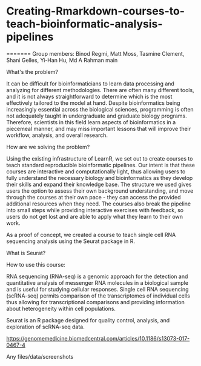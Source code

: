 # Creating-Rmarkdown-courses-to-teach-bioinformatic-analysis-pipelines


=======
Group members: Binod Regmi, Matt Moss, Tasmine Clement, Shani Gelles, Yi-Han Hu, Md A Rahman
main


What's the problem?

It can be difficult for bioinformaticians to learn data processing and analyzing for different methodologies. There are often many different tools, and it is not always straightforward to determine which is the most effectively tailored to the model at hand. Despite bioinformatics being increasingly essential across the biological sciences, programming is often not adequately taught in undergraduate and graduate biology programs. Therefore, scientists in this field learn aspects of bioinformatics in a piecemeal manner, and may miss important lessons that will improve their workflow, analysis, and overall research.

How are we solving the problem?

Using the existing infrastructure of LearnR, we set out to create courses to teach standard reproducible bioinformatic pipelines. Our intent is that these courses are interactive and computationally light, thus allowing users to fully understand the necessary biology and bioinformatics as they develop their skills and expand their knowledge base. The structure we used gives users the option to assess their own background understanding, and move through the courses at their own pace - they can access the provided additional resources when they need. The courses also break the pipeline into small steps while providing interactive exercises with feedback, so users do not get lost and are able to apply what they learn to their own work. 

As a proof of concept, we created a course to teach single cell RNA sequencing analysis using the Seurat package in R. 



What is Seurat?



How to use this course:

RNA sequencing (RNA-seq) is a genomic approach for the detection and quantitative analysis of messenger RNA molecules in a biological sample and is useful for studying cellular responses. Single cell RNA sequencing (scRNA-seq) permits comparison of the transcriptomes of individual cells thus allowing for transcriptional comparisons and providing information about heterogeneity within cell populations. 

Seurat is an R package designed for quality control, analysis, and exploration of scRNA-seq data.


https://genomemedicine.biomedcentral.com/articles/10.1186/s13073-017-0467-4

Any files/data/screenshots
